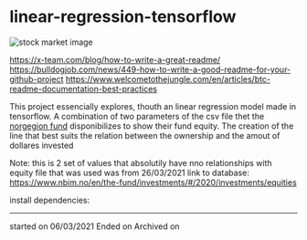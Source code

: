 # linear-regression-tensorflow
![stock market image](https://www.incomeinvestors.com/wp-content/uploads/2017/11/STWD-Stock.jpg)


https://x-team.com/blog/how-to-write-a-great-readme/
https://bulldogjob.com/news/449-how-to-write-a-good-readme-for-your-github-project
https://www.welcometothejungle.com/en/articles/btc-readme-documentation-best-practices

This project essencially explores, thouth an linear regression model made in tensorflow. A combination of two parameters of the csv file thet the
[norgegion fund](https://www.nbim.no/)
disponibilizes to show their fund equity. The creation of the line that best suits the relation between the ownership and the amout of dollares invested


Note: this is 2 set of values that absolutily have nno relationships with
equity file that was used was from 26/03/2021
link to database: https://www.nbim.no/en/the-fund/investments/#/2020/investments/equities


install dependencies:


-----
started on 06/03/2021
Ended on 
Archived on

